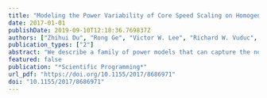 ```yaml
---
title: "Modeling the Power Variability of Core Speed Scaling on Homogeneous Multicore Systems"
date: 2017-01-01
publishDate: 2019-09-10T12:18:36.769837Z
authors: ["Zhihui Du", "Rong Ge", "Victor W. Lee", "Richard W. Vuduc", "David A. Bader", "Ligang He"]
publication_types: ["2"]
abstract: "We describe a family of power models that can capture the nonuniform power effects of speed scaling among homogeneous cores on multicore processors. These models depart from traditional ones, which assume that individual cores contribute to power consumption as independent entities. In our approach, we remove this independence assumption and employ statistical variables of core speed (average speed and the dispersion of the core speeds) to capture the comprehensive heterogeneous impact of subtle interactions among the underlying hardware. We systematically explore the model family, deriving basic and refined models that give progressively better fits, and analyze them in detail. The proposed methodology provides an easy way to build power models to reflect the realistic workings of current multicore processors more accurately. Moreover, unlike the existing lower-level power models that require knowledge of microarchitectural details of the CPU cores and the last level cache to capture core interdependency, ours are easier to use and scalable to emerging and future multicore architectures with more cores. These attributes make the models particularly useful to system users or algorithm designers who need a quick way to estimate power consumption. We evaluate the family of models on contemporary x86 multicore processors using the SPEC2006 benchmarks. Our best model yields an average predicted error as low as 5%."
featured: false
publication: "*Scientific Programming*"
url_pdf: "https://doi.org/10.1155/2017/8686971"
doi: "10.1155/2017/8686971"
---
```



